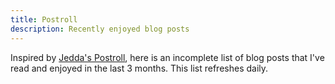 ```yaml
---
title: Postroll
description: Recently enjoyed blog posts
---
```


Inspired by [Jedda's Postroll](https://notes.jeddacp.com/postroll/), here is an incomplete list of blog posts that I've read and enjoyed in the last 3 months. This list refreshes daily.
